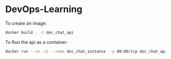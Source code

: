 # DevOps-Learning
 
To create an image:

```bash
docker build . -t doc_chat_api
```

To Run the api as a container:

```bash
docker run --rm -it --name doc_chat_instance  -p 80:80/tcp doc_chat_api:latest
```
